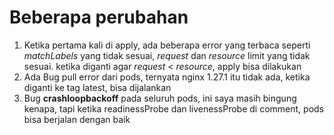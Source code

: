 # Beberapa perubahan
1. Ketika pertama kali di apply, ada beberapa error yang terbaca seperti *matchLabels* yang tidak sesuai, *request* dan *resource* limit yang tidak sesuai. ketika diganti agar *request* < *resource*,  apply bisa dilakukan
2. Ada Bug pull error dari pods, ternyata nginx 1.27.1 itu tidak ada, ketika diganti ke tag latest, bisa dijalankan
3. Bug **crashloopbackoff** pada seluruh pods, ini saya masih bingung kenapa, tapi ketika readinessProbe dan livenessProbe di comment, pods bisa berjalan dengan baik